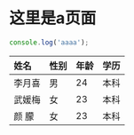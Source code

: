 # 这里是a页面

```js
console.log('aaaa');
```
|  姓名     |  性别     | 年龄     | 学历     |
| :------------- | :------------- | :------------- | :------------- |
| 李月喜       | 男       | 24       | 本科       |
| 武媛梅      | 女       | 23       | 本科       |
| 颜 朦       | 女       | 23       | 本科       |
